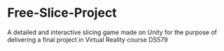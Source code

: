 # Free-Slice-Project
A detailed and interactive slicing game made on Unity for the purpose of delivering a final project in Virtual Reality course DS579
